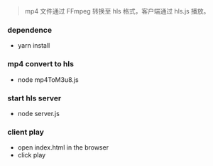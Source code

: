 > mp4 文件通过 FFmpeg 转换至 hls 格式，客户端通过 hls.js 播放。

### dependence
+ yarn install

### mp4 convert to hls
+ node mp4ToM3u8.js

### start hls server
+ node server.js

### client play
+ open index.html in the browser
+ click play